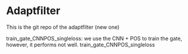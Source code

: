 # Adaptfilter
This is the git repo of the adaptfilter (new one)

train_gate_CNNPOS_singleloss: we use the CNN + POS to train the gate, however, it performs not well. 
train_gate_CNNPOS_singleloss